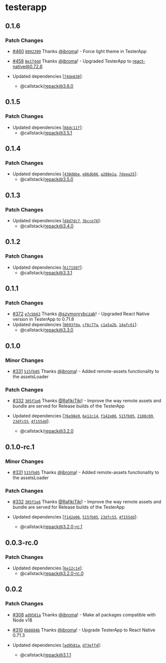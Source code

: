 # testerapp

## 0.1.6

### Patch Changes

- [#460](https://github.com/callstack/repack/pull/460) [`8992399`](https://github.com/callstack/repack/commit/8992399278b2fb4f17d92a1c25c502dfb4dc7a45) Thanks [@jbroma](https://github.com/jbroma)! - Force light theme in TesterApp

* [#458](https://github.com/callstack/repack/pull/458) [`8e174dd`](https://github.com/callstack/repack/commit/8e174dd8b7e11c5318ba3b6fc10e8aff94483202) Thanks [@jbroma](https://github.com/jbroma)! - Upgraded TesterApp to react-native@0.72.6

* Updated dependencies [[`74de630`](https://github.com/callstack/repack/commit/74de630d4a27215580e6f835b6204757f2998a5a)]:
  - @callstack/repack@3.6.0

## 0.1.5

### Patch Changes

- Updated dependencies [[`88dc11f`](https://github.com/callstack/repack/commit/88dc11f575b0052aa37d692630cc3f1a6d9f0b3e)]:
  - @callstack/repack@3.5.1

## 0.1.4

### Patch Changes

- Updated dependencies [[`430d6be`](https://github.com/callstack/repack/commit/430d6bee84402828404fc4e8883d4115813e5b8a), [`e86db86`](https://github.com/callstack/repack/commit/e86db86a3f5d2cf0dede85b471bdc6940c5f71ab), [`a288e1a`](https://github.com/callstack/repack/commit/a288e1a2d65f0f9bd31f37df6d508125a7472bc7), [`7deea25`](https://github.com/callstack/repack/commit/7deea25b426124209f131c09ee8549409b78fcc2)]:
  - @callstack/repack@3.5.0

## 0.1.3

### Patch Changes

- Updated dependencies [[`d4d7dc7`](https://github.com/callstack/repack/commit/d4d7dc7eaedfd3c6bdc31db7bb5f08495bbb81b0), [`3bcce76`](https://github.com/callstack/repack/commit/3bcce76b61b2206efbbc76870a578c62a2e6a0a5)]:
  - @callstack/repack@3.4.0

## 0.1.2

### Patch Changes

- Updated dependencies [[`6171507`](https://github.com/callstack/repack/commit/6171507db6a1ebc067ab4be6ad3aa5b5cd1eb16b)]:
  - @callstack/repack@3.3.1

## 0.1.1

### Patch Changes

- [#372](https://github.com/callstack/repack/pull/372) [`e7cbb63`](https://github.com/callstack/repack/commit/e7cbb630296bd1e0bd1dfd2420ba8b3ace05a904) Thanks [@szymonrybczak](https://github.com/szymonrybczak)! - Upgraded React Native version in TesterApp to 0.71.8
- Updated dependencies [[`0693fda`](https://github.com/callstack/repack/commit/0693fdaf33239f1d6ae28597bcc595f17aa8d4df), [`cf6c77a`](https://github.com/callstack/repack/commit/cf6c77a675e00d98a4d906b56b3fd928c02ffb84), [`c1a5a2b`](https://github.com/callstack/repack/commit/c1a5a2b403ed9b4a816465eba996f1655c21b718), [`14afc61`](https://github.com/callstack/repack/commit/14afc61f1d5730164b1ccb483b5efb6b32b5a0ad)]:
  - @callstack/repack@3.3.0

## 0.1.0

### Minor Changes

- [#331](https://github.com/callstack/repack/pull/331) [`515fb05`](https://github.com/callstack/repack/commit/515fb05f307e10c9bf65fd54dce3e7ebb8d1ae45) Thanks [@jbroma](https://github.com/jbroma)! - Added remote-assets functionality to the assetsLoader

### Patch Changes

- [#332](https://github.com/callstack/repack/pull/332) [`305f1e6`](https://github.com/callstack/repack/commit/305f1e6f27d2099c88ad58a7b15231216933e875) Thanks [@RafikiTiki](https://github.com/RafikiTiki)! - Improve the way remote assets and bundle are served for Release builds of the TesterApp

- Updated dependencies [[`76e98e9`](https://github.com/callstack/repack/commit/76e98e983842e5b1288c754d61ee2f3449762f2c), [`6e12c14`](https://github.com/callstack/repack/commit/6e12c14e02002721ad4fe3ddf41743dcdb597f60), [`f142e06`](https://github.com/callstack/repack/commit/f142e068f473084f473089d71cba40ccbdd41b46), [`515fb05`](https://github.com/callstack/repack/commit/515fb05f307e10c9bf65fd54dce3e7ebb8d1ae45), [`2180c09`](https://github.com/callstack/repack/commit/2180c09dd6acf738e5db5c2fdbbcfcf08f82993a), [`23dfc55`](https://github.com/callstack/repack/commit/23dfc55dbcefff62493c51eed6f40b88b93a433d), [`4f155dd`](https://github.com/callstack/repack/commit/4f155ddf8f5064f60175ed2ee8f0ad64ff9f252b)]:
  - @callstack/repack@3.2.0

## 0.1.0-rc.1

### Minor Changes

- [#331](https://github.com/callstack/repack/pull/331) [`515fb05`](https://github.com/callstack/repack/commit/515fb05f307e10c9bf65fd54dce3e7ebb8d1ae45) Thanks [@jbroma](https://github.com/jbroma)! - Added remote-assets functionality to the assetsLoader

### Patch Changes

- [#332](https://github.com/callstack/repack/pull/332) [`305f1e6`](https://github.com/callstack/repack/commit/305f1e6f27d2099c88ad58a7b15231216933e875) Thanks [@RafikiTiki](https://github.com/RafikiTiki)! - Improve the way remote assets and bundle are served for Release builds of the TesterApp

- Updated dependencies [[`f142e06`](https://github.com/callstack/repack/commit/f142e068f473084f473089d71cba40ccbdd41b46), [`515fb05`](https://github.com/callstack/repack/commit/515fb05f307e10c9bf65fd54dce3e7ebb8d1ae45), [`23dfc55`](https://github.com/callstack/repack/commit/23dfc55dbcefff62493c51eed6f40b88b93a433d), [`4f155dd`](https://github.com/callstack/repack/commit/4f155ddf8f5064f60175ed2ee8f0ad64ff9f252b)]:
  - @callstack/repack@3.2.0-rc.1

## 0.0.3-rc.0

### Patch Changes

- Updated dependencies [[`6e12c14`](https://github.com/callstack/repack/commit/6e12c14e02002721ad4fe3ddf41743dcdb597f60)]:
  - @callstack/repack@3.2.0-rc.0

## 0.0.2

### Patch Changes

- [#308](https://github.com/callstack/repack/pull/308) [`ad9581a`](https://github.com/callstack/repack/commit/ad9581a6d690b128991a9d64374ecb4b8d49c413) Thanks [@jbroma](https://github.com/jbroma)! - Make all packages compatible with Node v18

* [#310](https://github.com/callstack/repack/pull/310) [`0b8884b`](https://github.com/callstack/repack/commit/0b8884bb9518e18c8b794a48a1b2b1d35515e264) Thanks [@jbroma](https://github.com/jbroma)! - Upgrade TesterApp to React Native 0.71.3

* Updated dependencies [[`ad9581a`](https://github.com/callstack/repack/commit/ad9581a6d690b128991a9d64374ecb4b8d49c413), [`d73eff4`](https://github.com/callstack/repack/commit/d73eff4216c88f1473c8da6703f8e4ff6edab029)]:
  - @callstack/repack@3.1.1

